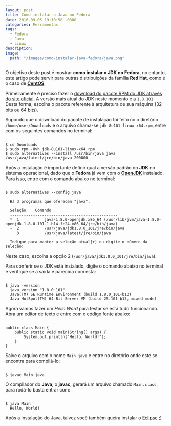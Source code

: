 ```yaml
---
layout: post
title: Como instalar o Java no Fedora
date: 2016-09-05 19:10:58 -0300
categories: Ferramentas
tags:
  - Fedora
  - Java
  - Linux
description:
image:
  path: "/images/como-instalar-java-fedora/java.png"
---
```


O objetivo deste post é mostrar **como instalar o JDK no Fedora**, no entanto, este artigo pode servir para outras distribuições da família **Red Hat**, como é o caso de **[CentOS](https://www.centos.org/)**.

Primeiramente é preciso fazer o [download do pacote RPM do JDK através do site oficial](http://www.oracle.com/technetwork/java/javase/downloads/jdk8-downloads-2133151.html). A versão mais atual do JDK neste momento é a ```1.8.101```. Desta forma, escolha o pacote referente à arquitetura de sua máquina (32 bits ou 64 bits).

Supondo que o download do pacote de instalação foi feito no o diretório ```/home/user/Downloads``` e o arquivo chama-se ```jdk-8u101-linux-x64.rpm```, entre com os seguintes comandos no terminal:

<pre><code class="shell terminal">
$ cd Downloads
$ sudo rpm -Uvh jdk-8u101-linux-x64.rpm
$ sudo alternatives --install /usr/bin/java java /usr/java/latest/jre/bin/java 200000
</code></pre>

Após a instalação é importante definir qual a versão padrão do **JDK** no sistema operacional, dado que o **Fedora** já vem com o **[OpenJDK](http://openjdk.java.net/)** instalado. Para isso, entre com o comando abaixo no terminal:

<pre><code class="shell terminal">
$ sudo alternatives --config java

  Há 3 programas que oferecem "java".

  Seleção    Comando
  -----------------------------------------------
  *  1           java-1.8.0-openjdk.x86_64 (/usr/lib/jvm/java-1.8.0-openjdk-1.8.0.101-1.b14.fc24.x86_64/jre/bin/java)
  +  2           /usr/java/jdk1.8.0_101/jre/bin/java
     3           /usr/java/latest/jre/bin/java

  Indique para manter a seleção atual[+] ou digite o número da seleção:
</code></pre>

Neste caso, escolha a opção 2 (```/usr/java/jdk1.8.0_101/jre/bin/java```).

Para conferir se o JDK está instalado, digite o comando abaixo no terminal e verifique se a saída é parecida com esta:

<pre><code class="shell terminal">
$ java -version
  java version "1.8.0_101"
  Java(TM) SE Runtime Environment (build 1.8.0_101-b13)
  Java HotSpot(TM) 64-Bit Server VM (build 25.101-b13, mixed mode)
</code></pre>

Agora vamos fazer um *Hello Word* para testar se está tudo funcionando. Abra um editor de texto e entre com o código fonte abaixo:

<pre><code class="java">
public class Main {
    public static void main(String[] args) {
    	System.out.println("Hello, World!");
    }
}
</code></pre>

Salve o arquivo com o nome ```Main.java``` e entre no diretório onde este se encontra para compilá-lo:

<pre><code class="shell terminal">
$ javac Main.java
</code></pre>

O compilador do **Java**, o **javac**, gerará um arquivo chamado ```Main.class```, para rodá-lo basta entrar com:

<pre><code class="shell terminal">
$ java Main
  Hello, World!
</code></pre>

Após a instalação do Java, talvez você também queira instalar o [Eclipse](/blog/como-instalar-eclipse-linux/) ;)
